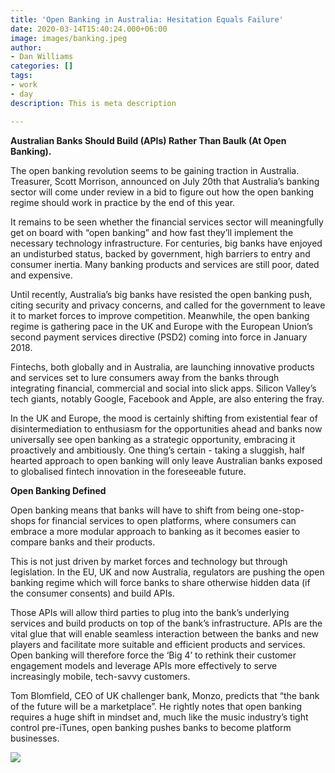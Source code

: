 ```yaml
---
title: 'Open Banking in Australia: Hesitation Equals Failure'
date: 2020-03-14T15:40:24.000+06:00
image: images/banking.jpeg
author:
- Dan Williams
categories: []
tags:
- work
- day
description: This is meta description

---
```

**Australian Banks Should Build (APIs) Rather Than Baulk (At Open Banking).**

The open banking revolution seems to be gaining traction in Australia. Treasurer, Scott Morrison, announced on July 20th that Australia’s banking sector will come under review in a bid to figure out how the open banking regime should work in practice by the end of this year.

It remains to be seen whether the financial services sector will meaningfully get on board with “open banking” and how fast they’ll implement the necessary technology infrastructure. For centuries, big banks have enjoyed an undisturbed status, backed by government, high barriers to entry and consumer inertia. Many banking products and services are still poor, dated and expensive.

Until recently, Australia’s big banks have resisted the open banking push, citing security and privacy concerns, and called for the government to leave it to market forces to improve competition. Meanwhile, the open banking regime is gathering pace in the UK and Europe with the European Union’s second payment services directive (PSD2) coming into force in January 2018.

Fintechs, both globally and in Australia, are launching innovative products and services set to lure consumers away from the banks through integrating financial, commercial and social into slick apps. Silicon Valley’s tech giants, notably Google, Facebook and Apple, are also entering the fray.

In the UK and Europe, the mood is certainly shifting from existential fear of disintermediation to enthusiasm for the opportunities ahead and banks now universally see open banking as a strategic opportunity, embracing it proactively and ambitiously. One thing’s certain - taking a sluggish, half hearted approach to open banking will only leave Australian banks exposed to globalised fintech innovation in the foreseeable future.

  
**Open Banking Defined**

Open banking means that banks will have to shift from being one-stop-shops for financial services to open platforms, where consumers can embrace a more modular approach to banking as it becomes easier to compare banks and their products.

This is not just driven by market forces and technology but through legislation. In the EU, UK and now Australia, regulators are pushing the open banking regime which will force banks to share otherwise hidden data (if the consumer consents) and build APIs.

Those APIs will allow third parties to plug into the bank’s underlying services and build products on top of the bank’s infrastructure. APIs are the vital glue that will enable seamless interaction between the banks and new players and facilitate more suitable and efficient products and services. Open banking will therefore force the ‘Big 4’ to rethink their customer engagement models and leverage APIs more effectively to serve increasingly mobile, tech-savvy customers.

Tom Blomfield, CEO of UK challenger bank, Monzo, predicts that “the bank of the future will be a marketplace”. He rightly notes that open banking requires a huge shift in mindset and, much like the music industry’s tight control pre-iTunes, open banking pushes banks to become platform businesses.

![](/images/openbanking_ecosystem.jpeg)